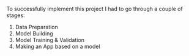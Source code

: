 To successfully implement this project I had to go through a couple of stages:
1. Data Preparation
2. Model Building
3. Model Training & Validation
4. Making an App based on a model

